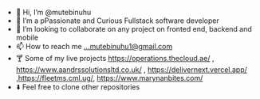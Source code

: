 - 👋 Hi, I’m @mutebinuhu
- 👀 I’m a pPassionate and Curious Fullstack software developer
- 💞️ I’m looking to collaborate on any project on fronted end, backend and mobile
- 📫 How to reach me ...mutebinuhu1@gmail.com 
- 🍸 Some of my live projects https://operations.thecloud.ae/ , https://www.aandrssolutionsltd.co.uk/ , https://delivernext.vercel.app/ ,https://fleetms.cml.ug/, https://www.marynanbites.com/
- ⬇️ Feel free to clone other repositories
<!---
mutebinuhu/mutebinuhu is a ✨ special ✨ repository because its `README.md` (this file) appears on your GitHub profile.
You can click the Preview link to take a look at your changes.
--->
